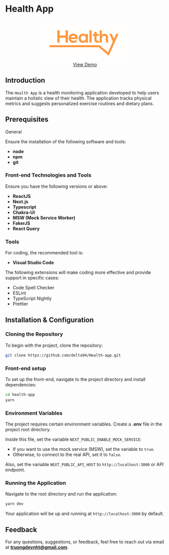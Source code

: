 # **Health App**

<div align="center">
  <a href="https://github.com/delta94/Health-app">
    <img src="public/logo.svg" alt="Logo">
  </a>
</div>

<div align="center">
  <a href="https://health-app-delta94.vercel.app">View Demo</a>
</div>

## Introduction

The `Health App` is a health monitoring application developed to help users maintain a holistic view of their health. The application tracks physical metrics and suggests personalized exercise routines and dietary plans.

## Prerequisites

General

Ensure the installation of the following software and tools:

- **node**
- **npm**
- **git**

### Front-end Technologies and Tools

Ensure you have the following versions or above:

- **ReactJS**
- **Next.js**
- **Typescript**
- **Chakra-UI**
- **MSW (Mock Service Worker)**
- **FakerJS**
- **React Query**

### Tools

For coding, the recommended tool is:

- **Visual Studio Code**

The following extensions will make coding more effective and provide support in specific cases:

- Code Spell Checker
- ESLint
- TypeScript Nightly
- Prettier

## Installation & Configuration

### Cloning the Repository

To begin with the project, clone the repository:

```bash
git clone https://github.com/delta94/Health-app.git
```

### Front-end setup

To set up the front-end, navigate to the project directory and install dependencies:

```bash
cd health-app
yarn
```

### Environment Variables

The project requires certain environment variables. Create a **.env** file in the project root directory.

Inside this file, set the variable `NEXT_PUBLIC_ENABLE_MOCK_SERVICE`:

- If you want to use the mock service (MSW), set the variable to `true`.
- Otherwise, to connect to the real API, set it to `false`.

Also, set the variable `NEXT_PUBLIC_API_HOST` to `http://localhost:3000` or API endpoint.

### Running the Application

Navigate to the root directory and run the application:

```bash
yarn dev
```

Your application will be up and running at `http://localhost:3000` by default.

## Feedback

For any questions, suggestions, or feedback, feel free to reach out via email at **truongdevnht@gmail.com**.
